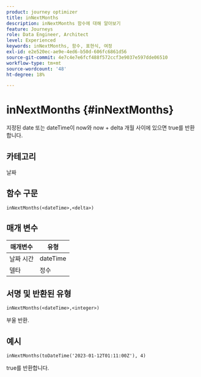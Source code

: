 ```yaml
---
product: journey optimizer
title: inNextMonths
description: inNextMonths 함수에 대해 알아보기
feature: Journeys
role: Data Engineer, Architect
level: Experienced
keywords: inNextMonths, 함수, 표현식, 여정
exl-id: e2e520ec-ae9e-4ed6-b50d-606fc6861d56
source-git-commit: 4e7c4e7e6fcf488f572ccf3e9037e597dde06510
workflow-type: tm+mt
source-wordcount: '48'
ht-degree: 18%

---
```


# inNextMonths {#inNextMonths}

지정된 date 또는 dateTime이 now와 now + delta 개월 사이에 있으면 true를 반환합니다.

## 카테고리

날짜

## 함수 구문

`inNextMonths(<dateTime>,<delta>)`

## 매개 변수

| 매개변수 | 유형 |
|-----------|------------------|
| 날짜 시간 | dateTime |
| 델타 | 정수 |

## 서명 및 반환된 유형

`inNextMonths(<dateTime>,<integer>)`

부울 반환.

## 예시

`inNextMonths(toDateTime('2023-01-12T01:11:00Z'), 4)`

true를 반환합니다.
